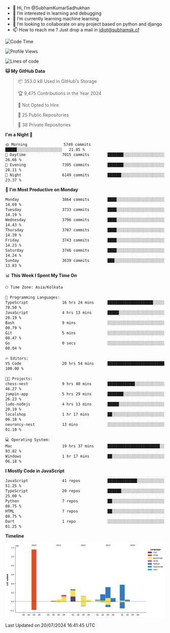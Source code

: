 - 👋 Hi, I’m @SubhamKumarSadhukhan
- 👀 I’m interested in learning and debugging
- 🌱 I’m currently learning machine learning
- 💞️ I’m looking to collaborate on any project based on python and django
- 📫 How to reach me ?
      Just drop a mail in idiot@subhamsk.cf

<!---
SubhamKumarSadhukhan/SubhamKumarSadhukhan is a ✨ special ✨ repository because its `README.md` (this file) appears on your GitHub profile.
You can click the Preview link to take a look at your changes.
--->


<!--START_SECTION:waka-->
![Code Time](http://img.shields.io/badge/Code%20Time-2%2C321%20hrs%2024%20mins-blue)

![Profile Views](http://img.shields.io/badge/Profile%20Views-1-blue)

![Lines of code](https://img.shields.io/badge/From%20Hello%20World%20I%27ve%20Written-2.8%20million%20lines%20of%20code-blue)

**🐱 My GitHub Data** 

> 📦 353.0 kB Used in GitHub's Storage 
 > 
> 🏆 9,475 Contributions in the Year 2024
 > 
> 🚫 Not Opted to Hire
 > 
> 📜 25 Public Repositories 
 > 
> 🔑 38 Private Repositories 
 > 
**I'm a Night 🦉** 

```text
🌞 Morning                5749 commits        █████░░░░░░░░░░░░░░░░░░░░   21.85 % 
🌆 Daytime                7015 commits        ███████░░░░░░░░░░░░░░░░░░   26.66 % 
🌃 Evening                7395 commits        ███████░░░░░░░░░░░░░░░░░░   28.11 % 
🌙 Night                  6149 commits        ██████░░░░░░░░░░░░░░░░░░░   23.37 % 
```
📅 **I'm Most Productive on Monday** 

```text
Monday                   3864 commits        ████░░░░░░░░░░░░░░░░░░░░░   14.69 % 
Tuesday                  3733 commits        ████░░░░░░░░░░░░░░░░░░░░░   14.19 % 
Wednesday                3796 commits        ████░░░░░░░░░░░░░░░░░░░░░   14.43 % 
Thursday                 3787 commits        ████░░░░░░░░░░░░░░░░░░░░░   14.39 % 
Friday                   3743 commits        ████░░░░░░░░░░░░░░░░░░░░░   14.23 % 
Saturday                 3746 commits        ████░░░░░░░░░░░░░░░░░░░░░   14.24 % 
Sunday                   3639 commits        ███░░░░░░░░░░░░░░░░░░░░░░   13.83 % 
```


📊 **This Week I Spent My Time On** 

```text
🕑︎ Time Zone: Asia/Kolkata

💬 Programming Languages: 
TypeScript               16 hrs 24 mins      ████████████████████░░░░░   78.50 % 
JavaScript               4 hrs 13 mins       █████░░░░░░░░░░░░░░░░░░░░   20.19 % 
Bash                     9 mins              ░░░░░░░░░░░░░░░░░░░░░░░░░   00.79 % 
Git                      5 mins              ░░░░░░░░░░░░░░░░░░░░░░░░░   00.47 % 
Go                       0 secs              ░░░░░░░░░░░░░░░░░░░░░░░░░   00.04 % 

🔥 Editors: 
VS Code                  20 hrs 54 mins      █████████████████████████   100.00 % 

🐱‍💻 Projects: 
chess-nest               9 hrs 40 mins       ████████████░░░░░░░░░░░░░   46.27 % 
jumpin-app               5 hrs 29 mins       ███████░░░░░░░░░░░░░░░░░░   26.23 % 
ludo-nodejs              4 hrs 13 mins       █████░░░░░░░░░░░░░░░░░░░░   20.19 % 
localshop                1 hr 17 mins        ██░░░░░░░░░░░░░░░░░░░░░░░   06.18 % 
neuroncy-nest            13 mins             ░░░░░░░░░░░░░░░░░░░░░░░░░   01.10 % 

💻 Operating System: 
Mac                      19 hrs 37 mins      ███████████████████████░░   93.82 % 
Windows                  1 hr 17 mins        ██░░░░░░░░░░░░░░░░░░░░░░░   06.18 % 
```

**I Mostly Code in JavaScript** 

```text
JavaScript               41 repos            █████████████░░░░░░░░░░░░   51.25 % 
TypeScript               20 repos            ██████░░░░░░░░░░░░░░░░░░░   25.00 % 
Python                   7 repos             ██░░░░░░░░░░░░░░░░░░░░░░░   08.75 % 
HTML                     7 repos             ██░░░░░░░░░░░░░░░░░░░░░░░   08.75 % 
Dart                     1 repo              ░░░░░░░░░░░░░░░░░░░░░░░░░   01.25 % 
```



**Timeline**

![Lines of Code chart](https://raw.githubusercontent.com/SubhamKumarSadhukhan/SubhamKumarSadhukhan/main/assets/bar_graph.png)


 Last Updated on 20/07/2024 16:41:45 UTC
<!--END_SECTION:waka-->
